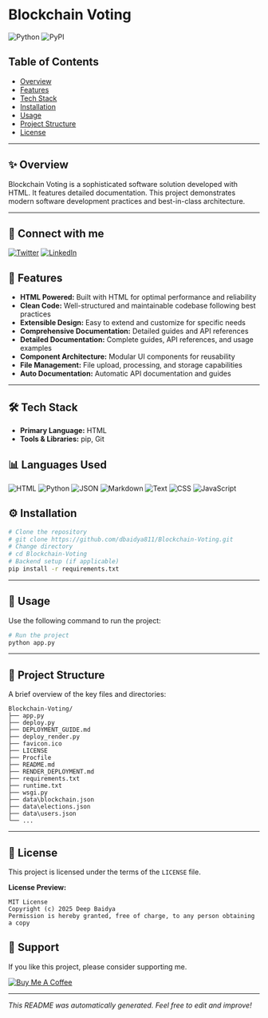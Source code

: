 # Blockchain Voting

![Python](https://img.shields.io/badge/Python-FFD43B?style=for-the-badge&logo=python&logoColor=blue) ![PyPI](https://img.shields.io/badge/pypi-3775A9?style=for-the-badge&logo=pypi&logoColor=white)


## Table of Contents
- [Overview](#-overview)
- [Features](#-features)
- [Tech Stack](#-tech-stack)
- [Installation](#-installation)
- [Usage](#-usage)
- [Project Structure](#-project-structure)
- [License](#-license)


---

## ✨ Overview

Blockchain Voting is a sophisticated software solution developed with HTML. It features detailed documentation. This project demonstrates modern software development practices and best-in-class architecture.

---


## 🔗 Connect with me

[![Twitter](https://img.shields.io/badge/Twitter-%231DA1F2?style=for-the-badge&logo=Twitter&logoColor=white)](https://twitter.com/dbaidya811) [![LinkedIn](https://img.shields.io/badge/LinkedIn-%230077B5?style=for-the-badge&logo=linkedin&logoColor=white)](https://www.linkedin.com/in/dbaidya811)


## 🚀 Features

- **HTML Powered:** Built with HTML for optimal performance and reliability
- **Clean Code:** Well-structured and maintainable codebase following best practices
- **Extensible Design:** Easy to extend and customize for specific needs
- **Comprehensive Documentation:** Detailed guides and API references
- **Detailed Documentation:** Complete guides, API references, and usage examples
- **Component Architecture:** Modular UI components for reusability
- **File Management:** File upload, processing, and storage capabilities
- **Auto Documentation:** Automatic API documentation and guides

---

## 🛠️ Tech Stack

- **Primary Language:** HTML
- **Tools & Libraries:** pip, Git

## 📊 Languages Used

![HTML](https://img.shields.io/badge/HTML-45.5%25-blue?style=for-the-badge) ![Python](https://img.shields.io/badge/Python-21.2%25-blue?style=for-the-badge) ![JSON](https://img.shields.io/badge/JSON-12.1%25-blue?style=for-the-badge) ![Markdown](https://img.shields.io/badge/Markdown-9.1%25-blue?style=for-the-badge) ![Text](https://img.shields.io/badge/Text-6.1%25-blue?style=for-the-badge) ![CSS](https://img.shields.io/badge/CSS-3.0%25-blue?style=for-the-badge) ![JavaScript](https://img.shields.io/badge/JavaScript-3.0%25-blue?style=for-the-badge) 


## ⚙️ Installation

```bash
# Clone the repository
# git clone https://github.com/dbaidya811/Blockchain-Voting.git
# Change directory
# cd Blockchain-Voting
# Backend setup (if applicable)
pip install -r requirements.txt
```

---

## 🏃 Usage

Use the following command to run the project:

```bash
# Run the project
python app.py
```

---

## 📂 Project Structure

A brief overview of the key files and directories:
```
Blockchain-Voting/
├── app.py
├── deploy.py
├── DEPLOYMENT_GUIDE.md
├── deploy_render.py
├── favicon.ico
├── LICENSE
├── Procfile
├── README.md
├── RENDER_DEPLOYMENT.md
├── requirements.txt
├── runtime.txt
├── wsgi.py
├── data\blockchain.json
├── data\elections.json
├── data\users.json
└── ...
```

---

## 📄 License

This project is licensed under the terms of the `LICENSE` file.

**License Preview:**
```
MIT License
Copyright (c) 2025 Deep Baidya
Permission is hereby granted, free of charge, to any person obtaining a copy
```


## 🙏 Support

If you like this project, please consider supporting me.

[![Buy Me A Coffee](https://img.shields.io/badge/Buy_Me_A_Coffee-%23FFDD00?style=for-the-badge&logo=buy-me-a-coffee&logoColor=black)](https://www.buymeacoffee.com/dbaidya811e)

---

*This README was automatically generated. Feel free to edit and improve!*
